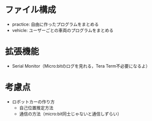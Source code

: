 # ファイル構成
- practice: 自由に作ったプログラムをまとめる
- vehicle: ユーザーごとの車両のプログラムをまとめる

# 拡張機能
- Serial Monitor（Micro:bitのログを見れる，Tera Term不必要になるよ）

# 考慮点
- ロボットカーの作り方
  - 自己位置推定方法
  - 通信の方法（micro:bit同士じゃないと通信しずらい）
